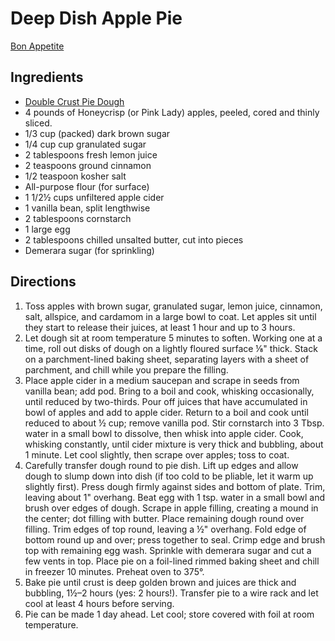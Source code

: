 # Deep Dish Apple Pie

[Bon Appetite](https://www.bonappetit.com/recipe/bas-best-deep-dish-apple-pie)

## Ingredients
* [Double Crust Pie Dough](pie_dough.md)
* 4 pounds of Honeycrisp (or Pink Lady) apples, peeled, cored and thinly sliced.
* 1/3 cup (packed) dark brown sugar
* 1/4 cup cup granulated sugar
* 2 tablespoons fresh lemon juice
* 2 teaspoons ground cinnamon
* 1/2 teaspoon kosher salt
* All-purpose flour (for surface)
* 1 1/2½ cups unfiltered apple cider
* 1 vanilla bean, split lengthwise
* 2 tablespoons cornstarch
* 1 large egg
* 2 tablespoons chilled unsalted butter, cut into pieces
* Demerara sugar (for sprinkling)

## Directions
1. Toss apples with brown sugar, granulated sugar, lemon juice, cinnamon, salt, allspice, and cardamom in a large bowl to coat. Let apples sit until they start to release their juices, at least 1 hour and up to 3 hours.
2. Let dough sit at room temperature 5 minutes to soften. Working one at a time, roll out disks of dough on a lightly floured surface ⅛" thick. Stack on a parchment-lined baking sheet, separating layers with a sheet of parchment, and chill while you prepare the filling.
3. Place apple cider in a medium saucepan and scrape in seeds from vanilla bean; add pod. Bring to a boil and cook, whisking occasionally, until reduced by two-thirds. Pour off juices that have accumulated in bowl of apples and add to apple cider. Return to a boil and cook until reduced to about ½ cup; remove vanilla pod. Stir cornstarch into 3 Tbsp. water in a small bowl to dissolve, then whisk into apple cider. Cook, whisking constantly, until cider mixture is very thick and bubbling, about 1 minute. Let cool slightly, then scrape over apples; toss to coat.
4. Carefully transfer dough round to pie dish. Lift up edges and allow dough to slump down into dish (if too cold to be pliable, let it warm up slightly first). Press dough firmly against sides and bottom of plate. Trim, leaving about 1" overhang. Beat egg with 1 tsp. water in a small bowl and brush over edges of dough. Scrape in apple filling, creating a mound in the center; dot filling with butter. Place remaining dough round over filling. Trim edges of top round, leaving a ½" overhang. Fold edge of bottom round up and over; press together to seal. Crimp edge and brush top with remaining egg wash. Sprinkle with demerara sugar and cut a few vents in top. Place pie on a foil-lined rimmed baking sheet and chill in freezer 10 minutes. Preheat oven to 375°.
5. Bake pie until crust is deep golden brown and juices are thick and bubbling, 1½–2 hours (yes: 2 hours!). Transfer pie to a wire rack and let cool at least 4 hours before serving.
6. Pie can be made 1 day ahead. Let cool; store covered with foil at room temperature.
